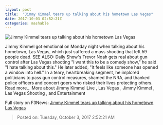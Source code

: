 ```yaml
---
layout: post
title:  "Jimmy Kimmel tears up talking about his hometown Las Vegas"
date: 2017-10-03 02:52:21Z
categories: mashable
---
```


![Jimmy Kimmel tears up talking about his hometown Las Vegas](https://i.amz.mshcdn.com/xL-0FgA7KeI4d9mbTeBxstKzhPk=/1200x630/2017%2F10%2F03%2F8f%2F49dada3cc55b4fc7b8aeb8cc95ba16e1.7aa6e.png)

Jimmy Kimmel got emotional on Monday night when talking about his hometown, Las Vegas, which just suffered a mass shooting that left 59 people dead. SEE ALSO: Daily Show's Trevor Noah gets real about gun control after Las Vegas shooting "I want this to be a comedy show," he said. "I hate talking about this." He later added, "It feels like someone has opened a window into hell." In a teary, heartbreaking segment, he implored politicians to pass gun control measures, shamed the NRA, and thanked police officers and concert goers who risked their lives protecting others. Read more... More about Jimmy Kimmel Live , Las Vegas , Jimmy Kimmel , Las Vegas Shooting , and Entertainment


Full story on F3News: [Jimmy Kimmel tears up talking about his hometown Las Vegas](http://www.f3nws.com/n/KguBE)

> Posted on: Tuesday, October 3, 2017 2:52:21 AM
